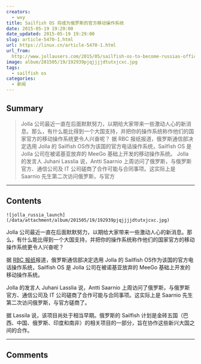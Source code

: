 ```yaml
---
creators:
  - wxy
title: Sailfish OS 将成为俄罗斯的官方移动操作系统
date: 2015-05-19 19:29:00
date_updated: 2015-05-19 19:29:00
slug: article-5470-1.html
url: https://linux.cn/article-5470-1.html
url_from: 
  http://www.jollausers.com/2015/05/sailfish-os-to-become-russias-official-operating-system-for-mobile/
image: album/201505/19/192939pjqjjjjdtutxjcxc.jpg
tags:
  - sailfish os
categories:
  - 新闻
---
```


## Summary

> Jolla 公司最近一直在后面默默努力，以期给大家带来一些激动人心的新消息。那么，有什么能比得到一个大国支持，并把你的操作系统称作他们的国家官方的移动操作系统更令人兴奋呢？ 据 RBC 报纸报道，俄罗斯通信部决定选用 Jolla 的 Sailfish OS作为该国的官方电话操作系统，Sailfish OS 是 Jolla 公司在被诺基亚放弃的 MeeGo 基础上开发的移动操作系统。 Jolla 的发言人 Juhani Lasslia 说，Antti Saarnio 上周访问了俄罗斯，与俄罗斯官方、通信公司及 IT 公司磋商了合作可能与合同事项。这实际上是 Saarnio 先生第二次访问俄罗斯，与官方

***

<!-- more -->

## Contents

`![jolla_russia_launch](/data/attachment/album/201505/19/192939pjqjjjjdtutxjcxc.jpg)`

Jolla 公司最近一直在后面默默努力，以期给大家带来一些激动人心的新消息。那么，有什么能比得到一个大国支持，并把你的操作系统称作他们的国家官方的移动操作系统更令人兴奋呢？

据 [RBC 报纸](http://top.rbc.ru/technology_and_media/17/05/2015/55585f5b9a79471191c70fb3)报道，俄罗斯通信部决定选用 Jolla 的 Sailfish OS作为该国的官方电话操作系统，Sailfish OS 是 Jolla 公司在被诺基亚放弃的 MeeGo 基础上开发的移动操作系统。

Jolla 的发言人 Juhani Lasslia 说，Antti Saarnio 上周访问了俄罗斯，与俄罗斯官方、通信公司及 IT 公司磋商了合作可能与合同事项。这实际上是 Saarnio 先生第二次访问俄罗斯，与官方磋商了。

据 Lassila 说，该项目尚处于相当早期。俄罗斯的 Sailfish 计划是金砖五国（巴西、中国、俄罗斯、印度和南非）的相关项目的一部分，旨在协作这些新兴大国之间的合作。

***

## Comments

